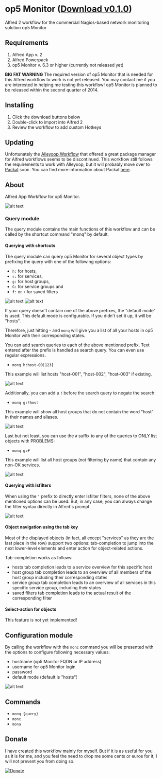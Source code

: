 op5 Monitor ([Download v0.1.0](https://raw.github.com/fibbs/alfred-op5-workflow/master/op5Monitor-workflow.alfredworkflow))
==============================

Alfred 2 workflow for the commercial Nagios-based network monitoring
solution op5 Monitor

## Requirements
1. Alfred App v. 2
1. Alfred Powerpack
1. op5 Monitor v. 6.3 or higher (currently not released yet)

**BIG FAT WARNING**
The required version of op5 Monitor that is needed for this Alfred
workflow to work is not yet released. You may contact me if you are
interested in helping me testing this workflow!
op5 Monitor is planned to be released within the second quarter of 2014.

## Installing
1. Click the download buttons below
2. Double-click to import into Alfred 2
3. Review the workflow to add custom Hotkeys

## Updating
Unfortunately the [Alleyoop Workflow](http://www.alfredforum.com/topic/1582-alleyoop-update-alfred-workflows/) that offered a great package manager for Alfred workflows seems to be discontinued. This workflow still follows the requirements to work with Alleyoop, but it will probably move over to [Packal](http://www.packal.org) soon. You can find more information about Packal [here](http://www.alfredforum.com/topic/3730-new-workflow-and-theme-repository-packal/).

## About
Alfred App Workflow for op5 Monitor.

![alt text][op5-workflow-img001]

### Query module
The query module contains the main functions of this workflow and can be
called by the shortcut command "monq" by default. 

#### Querying with shortcuts
The query module can
query op5 Monitor for several object types by prefixing the query with
one of the following options:

- `h:` for hosts,
- `s:` for services,
- `g:` for host groups,
- `G:` for service groups and
- `f:` or `+` for saved filters

![alt text][op5-workflow-img002]
![alt text][op5-workflow-img003]

If your query doesn't contain one of the above prefixes, the "default
mode" is used. This default mode is configurable. If you didn't set it
up, it will be "hosts".

Therefore, just hitting <cmd>-<space> and `monq` will give you a list of
all your hosts in op5 Monitor with their corresponding states.

You can add search queries to each of the above mentioned prefix. Text
entered after the prefix is handled as search query. You can even use
regular expressions.

- `monq h:host-00[123]`

This example will list hosts "host-001", "host-002", "host-003" if
existing.

![alt text][op5-workflow-img004]

Additionally, you can add a `!` before the search query to negate the
search:

- `monq g:!host`

This example will show all host groups that do not contain the word
"host" in their names and aliases.

![alt text][op5-workflow-img005]

Last but not least, you can use the `#` suffix to any of the queries to
ONLY list objects with PROBLEMS:

- `monq g:#`

This example will list all host groups (not filtering by name) that
contain any non-OK services.

![alt text][op5-workflow-img006]

#### Querying with lsfilters
When using the `'` prefix to directly enter lsfilter filters, none of
the above mentioned options can be used. But, in any case, you can
always change the filter syntax directly in Alfred's prompt.

![alt text][op5-workflow-img007]

#### Object navigation using the tab key
Most of the displayed objects (in fact, all except "services" as they
are the last piece in the row) support two options: tab-completion to
jump into the next lower-level elements and enter action for
object-related actions.

Tab-completion works as follows:
- hosts tab completion leads to a service overview for this specific
  host
- host group tab completion leads to an overview of all members of the
  host group including their corresponding states
- service group tab completion leads to an overview of all services in
  this specific service group, including their states
- saved filters tab completion leads to the actual result of the
  corresponding filter

#### Select-action for objects
This feature is not yet implemented!

## Configuration module
By calling the workflow with the `monc` command you will be presented
with the options to configure following necessary values:

- hostname (op5 Monitor FQDN or IP address)
- username for op5 Monitor login
- password
- default mode (default is "hosts")

![alt text][op5-workflow-img008]

## Commands
- `monq {query}`
- `monc`
- `mona`

## Donate
I have created this workflow mainly for myself. But if it is as useful
for you as it is for me, and you feel the need to drop me some cents or
euros for it, I will not prevent you from doing so.

[![Donate](https://www.paypalobjects.com/en_US/i/btn/btn_donate_LG.gif)](https://www.paypal.com/cgi-bin/webscr?cmd=_s-xclick&hosted_button_id=32WRFW8GBHLWJ)


[op5-workflow-img001]: ./screenshots/op5-workflow-001.png "Sample op5 Monitor query"
[op5-workflow-img002]: ./screenshots/op5-workflow-002.png "Listing host group objects using prefix"
[op5-workflow-img003]: ./screenshots/op5-workflow-003.png "Listing saved filters from op5 Monitor"
[op5-workflow-img004]: ./screenshots/op5-workflow-004.png "Filtering using regular expression"
[op5-workflow-img005]: ./screenshots/op5-workflow-005.png "Negating a filter"
[op5-workflow-img006]: ./screenshots/op5-workflow-006.png "only show objects that have problems"
[op5-workflow-img007]: ./screenshots/op5-workflow-007.png "Enter a filter directly"
[op5-workflow-img008]: ./screenshots/op5-workflow-008.png "Configuration"
